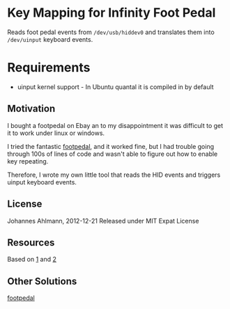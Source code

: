 # Key Mapping for Infinity Foot Pedal

Reads foot pedal events from `/dev/usb/hiddev0` and translates them into `/dev/uinput` keyboard events.

# Requirements

* uinput kernel support - In Ubuntu quantal it is compiled in by default

## Motivation

I bought a footpedal on Ebay an to my disappointment it was difficult to get it to work under linux or windows.

I tried the fantastic [footpedal](http://code.google.com/p/footpedal/), and it worked fine, but I had trouble going through 100s of lines of code and wasn't able to figure out how to enable key repeating.

Therefore, I wrote my own little tool that reads the HID events and triggers uinput keyboard events.

## License

Johannes Ahlmann, 2012-12-21
Released under MIT Expat License

## Resources

Based on [1](http://www.einfochips.com/download/dash%5Fjan%5Ftip.pdf) and [2](http://www.linuxquestions.org/questions/linux-hardware-18/installing-a-usb-scale-503125/)

## Other Solutions

[footpedal](http://code.google.com/p/footpedal/)
